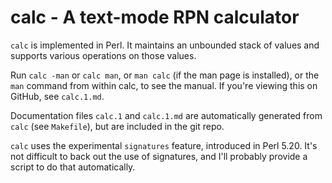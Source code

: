 # calc - A text-mode RPN calculator

`calc` is implemented in Perl.  It maintains an unbounded stack of
values and supports various operations on those values.

Run `calc -man` or `calc man`, or `man calc` (if the man page is
installed), or the `man` command from within calc, to see the manual.
If you're viewing this on GitHub, see `calc.1.md`.

Documentation files `calc.1` and `calc.1.md` are automatically
generated from `calc` (see `Makefile`), but are included in the
git repo.

`calc` uses the experimental `signatures` feature, introduced in
Perl 5.20.  It's not difficult to back out the use of signatures,
and I'll probably provide a script to do that automatically.
